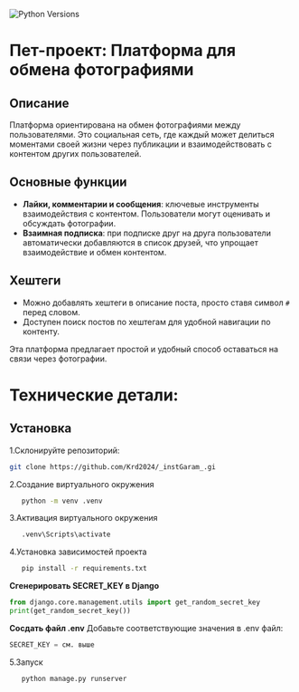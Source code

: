 ![Python Versions](https://img.shields.io/pypi/pyversions/Django.svg)
# Пет-проект: Платформа для обмена фотографиями

## Описание
Платформа ориентирована на обмен фотографиями между пользователями. Это социальная сеть, где каждый может делиться моментами своей жизни через публикации и взаимодействовать с контентом других пользователей.

## Основные функции

- **Лайки, комментарии и сообщения**: ключевые инструменты взаимодействия с контентом. Пользователи могут оценивать и обсуждать фотографии.
- **Взаимная подписка**: при подписке друг на друга пользователи автоматически добавляются в список друзей, что упрощает взаимодействие и обмен контентом.
  
## Хештеги

- Можно добавлять хештеги в описание поста, просто ставя символ `#` перед словом.
- Доступен поиск постов по хештегам для удобной навигации по контенту.

Эта платформа предлагает простой и удобный способ оставаться на связи через фотографии.

# Технические детали:

## Установка

1.Склонируйте репозиторий:
   ```bash
   git clone https://github.com/Krd2024/_instGaram_.gi
```
2.Создание виртуального окружения
```bash
   python -m venv .venv
```
3.Активация виртуального окружения
```bash
   .venv\Scripts\activate
```
4.Установка зависимостей проекта
```bash
   pip install -r requirements.txt
```
**Сгенерировать SECRET_KEY в Django**
```python
from django.core.management.utils import get_random_secret_key
print(get_random_secret_key())
```
**Сосдать файл .env**
Добавьте соответствующие значения в .env файл:
```python
SECRET_KEY = см. выше
```
5.Запуск
```bash
   python manage.py runserver
```
